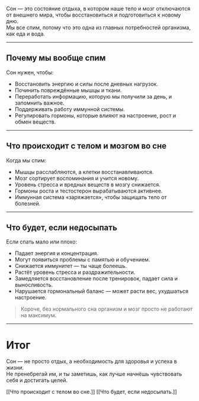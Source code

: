 Сон — это состояние отдыха, в котором наше тело и мозг отключаются от внешнего мира, чтобы восстановиться и подготовиться к новому дню.  
Мы все спим, потому что это одна из главных потребностей организма, как еда и вода.

---

## Почему мы вообще спим

Сон нужен, чтобы:

- Восстановить энергию и силы после дневных нагрузок.  
- Починить повреждённые мышцы и ткани.  
- Переработать информацию, которую мы получили за день, и запомнить важное.  
- Поддерживать работу иммунной системы.  
- Регулировать гормоны, которые влияют на настроение, рост и обмен веществ.

---

## Что происходит с телом и мозгом во сне

Когда мы спим:

- Мышцы расслабляются, а клетки восстанавливаются.  
- Мозг сортирует воспоминания и учится новому.  
- Уровень стресса и вредных веществ в мозгу снижается.  
- Гормоны роста и тестостерон вырабатываются активнее.  
- Иммунная система «заряжается», чтобы защищать тело от болезней.

---

## Что будет, если недосыпать

Если спать мало или плохо:

- Падает энергия и концентрация.  
- Могут появиться проблемы с памятью и обучением.  
- Снижается иммунитет — ты чаще болеешь.  
- Растёт уровень стресса и раздражительности.  
- Замедляется восстановление после тренировок, падает сила и выносливость.  
- Нарушается гормональный баланс — может расти вес, ухудшаться настроение.

> Короче, без нормального сна организм и мозг просто не работают на максимум.

---

# Итог

Сон — не просто отдых, а необходимость для здоровья и успеха в жизни.  
Не пренебрегай им, и ты заметишь, как лучше начнёшь чувствовать себя и достигать целей.

[[Что происходит с телом во сне.]]
[[Что будет, если недосыпать.]]